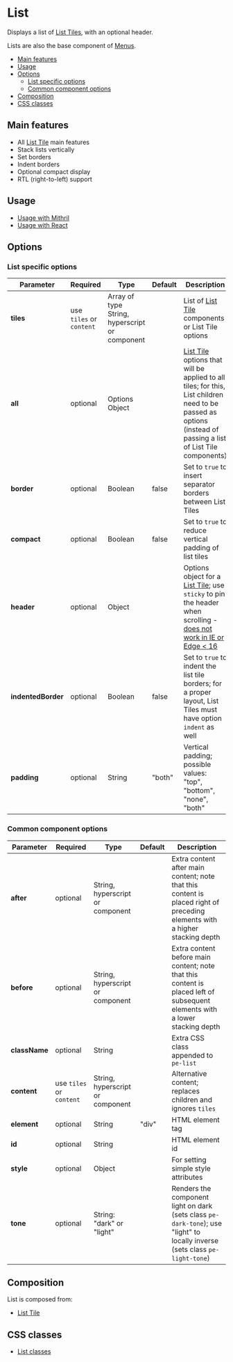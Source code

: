 # List

Displays a list of [List Tiles](list-tile.md), with an optional header.

Lists are also the base component of [Menus](menu.md).

<!-- MarkdownTOC autolink="true" autoanchor="true" bracket="round" levels="1,2,3" -->

- [Main features](#main-features)
- [Usage](#usage)
- [Options](#options)
  - [List specific options](#list-specific-options)
  - [Common component options](#common-component-options)
- [Composition](#composition)
- [CSS classes](#css-classes)

<!-- /MarkdownTOC -->


<a id="main-features"></a>
## Main features

* All [List Tile](list-tile.md) main features
* Stack lists vertically
* Set borders
* Indent borders
* Optional compact display
* RTL (right-to-left) support


<a id="usage"></a>
## Usage

* [Usage with Mithril](mithril/list.md)
* [Usage with React](react/list.md)



<a id="options"></a>
## Options


<a id="list-specific-options"></a>
### List specific options

| **Parameter**      |  **Required** | **Type** | **Default** | **Description** |
| ------------------ | -------------- | -------- | ----------- | --------------- |
| **tiles**          | use `tiles` or `content` | Array of type String, hyperscript or component | | List of [List Tile](list-tile.md) components or List Tile options |
| **all**            | optional       | Options Object | | [List Tile](list-tile.md) options that will be applied to all tiles; for this, List children need to be passed as options (instead of passing a list of List Tile components) |
| **border**         | optional       | Boolean | false | Set to `true` to insert separator borders between List Tiles |
| **compact**        | optional       | Boolean | false | Set to `true` to reduce vertical padding of list tiles |
| **header**         | optional       | Object | | Options object for a [List Tile](list-tile.md); use `sticky` to pin the header when scrolling - [does not work in IE or Edge < 16](http://caniuse.com/#feat=css-sticky)  |
| **indentedBorder** | optional       | Boolean | false | Set to `true` to indent the list tile borders; for a proper layout, List Tiles must have option `indent` as well |
| **padding**        | optional       | String | "both" | Vertical padding; possible values: "top", "bottom", "none", "both" |


<a id="common-component-options"></a>
### Common component options

| **Parameter** |  **Required** | **Type** | **Default** | **Description** |
| ------------- | -------------- | -------- | ----------- | --------------- |
| **after** | optional | String, hyperscript or component | | Extra content after main content; note that this content is placed right of preceding elements with a higher stacking depth |
| **before** | optional | String, hyperscript or component | | Extra content before main content; note that this content is placed left of subsequent elements with a lower stacking depth |
| **className** | optional | String |  | Extra CSS class appended to `pe-list` |
| **content** | use `tiles` or `content` | String, hyperscript or component | | Alternative content; replaces children and ignores `tiles` |
| **element**   | optional | String | "div" | HTML element tag |
| **id** | optional | String | | HTML element id |
| **style**     | optional | Object |       | For setting simple style attributes |
| **tone**      | optional       | String: "dark" or "light" |  | Renders the component light on dark (sets class `pe-dark-tone`); use "light" to locally inverse (sets class `pe-light-tone`) |



<a id="composition"></a>
## Composition

List is composed from:

* [List Tile](list-tile.md)



<a id="css-classes"></a>
## CSS classes

* [List classes](../../packages/polythene-css-classes/list.js)

